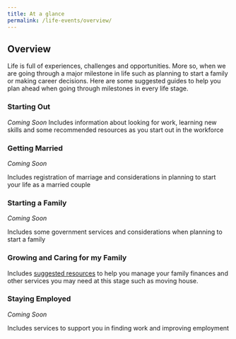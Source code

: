 ```yaml
---
title: At a glance
permalink: /life-events/overview/
---
```


## Overview

Life is full of experiences, challenges and opportunities. More so, when we are going through a major milestone in life such as planning to start a family or making career decisions. Here are some suggested guides to help you plan ahead when going through milestones in every life stage.


### Starting Out

*Coming Soon*
Includes information about looking for work, learning new skills and some recommended resources as you start out in the workforce

### Getting Married

*Coming Soon*

Includes registration of marriage and considerations in planning to start your life as a married couple


### Starting a Family

*Coming Soon*

Includes some government services and considerations when planning to start a family


### Growing and Caring for my Family

Includes [suggested resources](/growing-my-family/) to help you manage your family finances and other services you may need at this stage such as moving house.

### Staying Employed

*Coming Soon*

Includes services to support you in finding work and improving employment
